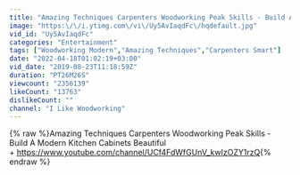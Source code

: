 ```yaml
---
title: "Amazing Techniques Carpenters Woodworking Peak Skills - Build A Modern Kitchen Cabinets Beautiful"
image: "https:\/\/i.ytimg.com\/vi\/Uy5AvIaqdFc\/hqdefault.jpg"
vid_id: "Uy5AvIaqdFc"
categories: "Entertainment"
tags: ["Woodworking Modern","Amazing Techniques","Carpenters Smart"]
date: "2022-04-18T01:02:19+03:00"
vid_date: "2019-08-23T11:18:59Z"
duration: "PT26M26S"
viewcount: "2356139"
likeCount: "13763"
dislikeCount: ""
channel: "I Like Woodworking"
---
```

{% raw %}Amazing Techniques Carpenters Woodworking Peak Skills - Build A Modern Kitchen Cabinets Beautiful<br />+ <a rel="nofollow" target="blank" href="https://www.youtube.com/channel/UCf4FdWfGUnV_kwIzOZY1rzQ">https://www.youtube.com/channel/UCf4FdWfGUnV_kwIzOZY1rzQ</a>{% endraw %}
